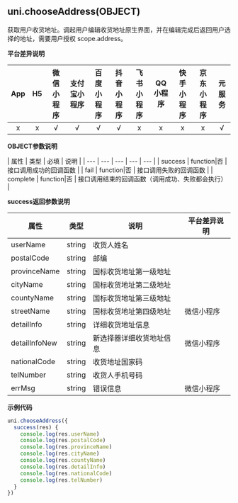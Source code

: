## uni.chooseAddress(OBJECT)

获取用户收货地址。调起用户编辑收货地址原生界面，并在编辑完成后返回用户选择的地址，需要用户授权 scope.address。

**平台差异说明**

|App|H5|微信小程序|支付宝小程序|百度小程序|抖音小程序|飞书小程序|QQ小程序|快手小程序|京东小程序|元服务|
|:-:|:-:|:-:|:-:|:-:|:-:|:-:|:-:|:-:|:-:|:-:|
|x|x|√|√|√|√|x|x|x|x|√|

**OBJECT参数说明**

| 属性 | 类型  | 必填 | 说明 |
| --- | --- | --- | --- | --- |
| success | function|否 | 接口调用成功的回调函数 |
| fail | function|否 | 接口调用失败的回调函数 |
| complete | function|否 | 接口调用结束的回调函数（调用成功、失败都会执行） |

**success返回参数说明**


| 属性 | 类型 | 说明 |平台差异说明|
| --- | --- | --- |---|
| userName | string | 收货人姓名 ||
| postalCode | string | 邮编 ||
| provinceName | string | 国标收货地址第一级地址 ||
| cityName | string | 国标收货地址第二级地址 ||
| countyName | string | 国标收货地址第三级地址 ||
| streetName | string | 国标收货地址第四级地址 |微信小程序|
| detailInfo | string | 详细收货地址信息 ||
| detailInfoNew | string | 新选择器详细收货地址信息 |微信小程序|
| nationalCode | string | 收货地址国家码 ||
| telNumber | string | 收货人手机号码 ||
| errMsg | string | 错误信息 |微信小程序|


**示例代码**

```js
uni.chooseAddress({
  success(res) {
    console.log(res.userName)
    console.log(res.postalCode)
    console.log(res.provinceName)
    console.log(res.cityName)
    console.log(res.countyName)
    console.log(res.detailInfo)
    console.log(res.nationalCode)
    console.log(res.telNumber)
  }
})
```
